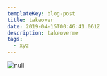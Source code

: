 ```yaml
---
templateKey: blog-post
title: takeover
date: 2019-04-15T00:46:41.061Z
description: takeoverme
tags:
  - xyz
---
```

![null](/img/knittinggnome600.gif)
